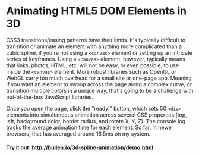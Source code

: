 # Animating HTML5 DOM Elements in 3D

CSS3 transitions/easing patterns have their limits. It's typically difficult to transition or animate an element with anything more complicated than a cubic spline, if you're not using a `<canvas>` element or setting up an intricate series of keyframes. Using a `<canvas>` element, however, typically means that links, photos, HTML, etc. will not be easy, or even possible, to use inside the `<canvas>` element. More robust libraries such as OpenGL or WebGL carry too much overhead for a small site or one-page app. Meaning, if you want an element to swoop across the page along a complex curve, or transition multiple colors in a unique way, that's going to be a challenge with out-of-the-box JavaScript libraries.

Once you open the page, click the "ready!" button, which sets 50 `<div>` elements into simultaneous animation across several CSS properties (top, left, background color, border radius, and rotate X, Y, Z). The console log tracks the average animation time for each element. So far, in newer browsers, that has averaged around 16.5ms on my system.

#### Try it out: http://bullen.io/3d-spline-animation/demo.html

